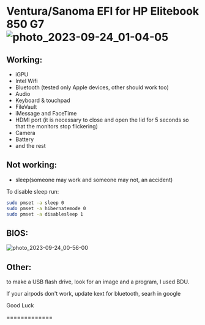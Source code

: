 Ventura/Sanoma EFI for HP Elitebook 850 G7 
![photo_2023-09-24_01-04-05](https://github.com/Tim-Masuda/HP-Elitebook-850-G7-Hackintosh/assets/104795041/2b42b291-3cb8-4d00-b274-95c7b209c14a)
=============

## Working:
- iGPU
- Intel Wifi
- Bluetooth (tested only Apple devices, other should work too)
- Audio
- Keyboard & touchpad
- FileVault
- iMessage and FaceTime
- HDMI port (it is necessary to close and open the lid for 5 seconds so that the monitors stop flickering)
- Camera
- Battery
- and the rest

## Not working:
- sleep(someone may work and someone may not, an accident)



To disable sleep run:

```bash
sudo pmset -a sleep 0
sudo pmset -a hibernatemode 0
sudo pmset -a disablesleep 1
```


## BIOS:


![photo_2023-09-24_00-56-00](https://github.com/Tim-Masuda/HP-Elitebook-850-G7-Hackintosh/assets/104795041/a2fa2584-f8c8-4d4d-a7a5-738fc3a864ab)



## Other:

to make a USB flash drive, look for an image and a program, I used BDU.

If your airpods don't work, update kext for bluetooth, searh in google



Good Luck

=============
